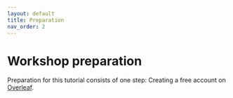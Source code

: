 ```yaml
---
layout: default
title: Preparation
nav_order: 2
---
```


# Workshop preparation 

Preparation for this tutorial consists of one step: Creating a free account on [Overleaf](https://www.overleaf.com/).
